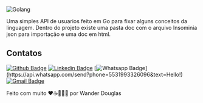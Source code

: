 ![Golang](https://user-images.githubusercontent.com/6461792/111548403-6e760700-8759-11eb-8a20-ea1f49d660a4.png)

Uma simples API de usuarios feito em Go para fixar alguns conceitos da linguagem.
Dentro do projeto existe uma pasta doc com o arquivo Insominia json para importação e uma doc em html.


## Contatos

[![Github Badge](https://img.shields.io/badge/-Github-000?style=flat-square&logo=Github&logoColor=white&link=https://github.com/wander4747)](https://github.com/wander4747)
[![Linkedin Badge](https://img.shields.io/badge/-LinkedIn-blue?style=flat-square&logo=Linkedin&logoColor=white&link=https://www.linkedin.com/in/wander-douglas/)](https://www.linkedin.com/in/wander-douglas/)
[![Whatsapp Badge](https://img.shields.io/badge/-Whatsapp-4CA143?style=flat-square&labelColor=4CA143&logo=whatsapp&logoColor=white&link=https://api.whatsapp.com/send?phone=5531993326096&text=Hello!)](https://api.whatsapp.com/send?phone=5531993326096&text=Hello!)
[![Gmail Badge](https://img.shields.io/badge/-Gmail-c14438?style=flat-square&logo=Gmail&logoColor=white&link=mailto:wander.douglas14@gmail.com)](mailto:wander.douglas14@gmail.com)

Feito com muito ❤️☕👨🏻‍💻 por Wander Douglas
